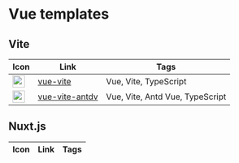 # Vue templates

## Vite

| Icon                                                                                 | Link                                                         | Tags                            |
|--------------------------------------------------------------------------------------|--------------------------------------------------------------|---------------------------------|
| <img height="24" src="https://cdn.svgporn.com/logos/vue.svg"  width="24"/>                   | [vue-vite](https://runow.dev/guide/vue.html#vue-typescript)  | Vue, Vite, TypeScript           |
| <img height="24" src="https://next.antdv.com/assets/logo.1ef800a8.svg" width="24"/>  | [vue-vite-antdv](https://runow.dev/guide/vue.html#vue-antdv) | Vue, Vite, Antd Vue, TypeScript |


## Nuxt.js

| Icon                                                                                 | Link                                                         | Tags                            |
|--------------------------------------------------------------------------------------|--------------------------------------------------------------|---------------------------------|
